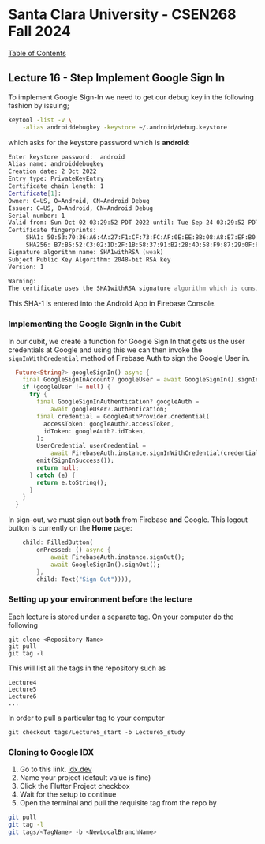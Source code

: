 # Santa Clara University - CSEN268 Fall 2024

[Table of Contents](/toc.md)


## Lecture 16 - Step Implement Google Sign In
To implement Google Sign-In we need to get our debug key in the following fashion by issuing;
```zsh
keytool -list -v \
    -alias androiddebugkey -keystore ~/.android/debug.keystore
```
which asks for the keystore password which is **android**:
```zsh
Enter keystore password:  android
Alias name: androiddebugkey
Creation date: 2 Oct 2022
Entry type: PrivateKeyEntry
Certificate chain length: 1
Certificate[1]:
Owner: C=US, O=Android, CN=Android Debug
Issuer: C=US, O=Android, CN=Android Debug
Serial number: 1
Valid from: Sun Oct 02 03:29:52 PDT 2022 until: Tue Sep 24 03:29:52 PDT 2052
Certificate fingerprints:
	 SHA1: 50:53:70:36:A6:4A:27:F1:CF:73:FC:AF:0E:EE:BB:08:A8:E7:EF:B0
	 SHA256: B7:B5:52:C3:02:1D:2F:1B:58:37:91:B2:28:4D:58:F9:87:29:0F:82:F1:C7:CF:FB:CF:45:0F:B9:D9:6A:67:44
Signature algorithm name: SHA1withRSA (weak)
Subject Public Key Algorithm: 2048-bit RSA key
Version: 1

Warning:
The certificate uses the SHA1withRSA signature algorithm which is considered a security risk. This algorithm will be disabled in a future update.
```
This SHA-1 is entered into the Android App in Firebase Console.

### Implementing the Google SignIn in the Cubit
In our cubit, we create a function for Google Sign In that gets us the user credentials at Google and using this we can then invoke the `signInWithCredential` method of Firebase Auth to sign the Google User in.
```dart
  Future<String?> googleSignIn() async {
    final GoogleSignInAccount? googleUser = await GoogleSignIn().signIn();
    if (googleUser != null) {
      try {
        final GoogleSignInAuthentication? googleAuth =
            await googleUser?.authentication;
        final credential = GoogleAuthProvider.credential(
          accessToken: googleAuth?.accessToken,
          idToken: googleAuth?.idToken,
        );
        UserCredential userCredential =
            await FirebaseAuth.instance.signInWithCredential(credential);
        emit(SignInSuccess());
        return null;
      } catch (e) {
        return e.toString();
      }
    }
  }
```
In sign-out, we must sign out **both** from Firebase **and** Google. This logout button is currently on the **Home** page:
```dart
    child: FilledButton(
        onPressed: () async {
            await FirebaseAuth.instance.signOut();
            await GoogleSignIn().signOut();
        },
        child: Text("Sign Out")))),
```

### Setting up your environment before the lecture

Each lecture is stored under a separate tag. On your computer do the following

    git clone <Repository Name>
    git pull
    git tag -l

This will list all the tags in the repository such as

    Lecture4
    Lecture5
    Lecture6
    ...

In order to pull a particular tag to your computer

    git checkout tags/Lecture5_start -b Lecture5_study

### Cloning to Google IDX

1. Go to this link. [idx.dev](https://idx.google.com/import?url=https://github.com/mehmetartun/CSEN268-F24)
2. Name your project (default value is fine)
3. Click the Flutter Project checkbox
4. Wait for the setup to continue
5. Open the terminal and pull the requisite tag from the repo by
```zsh
git pull
git tag -l
git tags/<TagName> -b <NewLocalBranchName>
```



